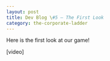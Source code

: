 ```yaml
---
layout: post
title: Dev Blog \#5 – The First Look
category: the-corporate-ladder
---
```


Here is the first look at our game!

[video]
